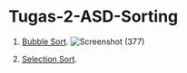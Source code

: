 # Tugas-2-ASD-Sorting

1. <a href="https://github.com/rani-angellica/Tugas-2-ASD-Sorting/blob/main/Bubble%20Sort">Bubble Sort</a>.
![Screenshot (377)](https://user-images.githubusercontent.com/99708605/156006606-d11922c5-780b-4f74-95fd-5a725667e2ce.png)

2. <a href="">Selection Sort</a>.

